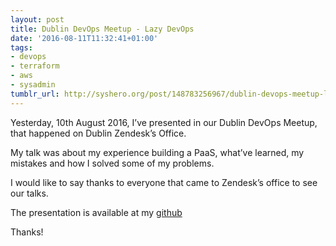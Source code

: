 ```yaml
---
layout: post
title: Dublin DevOps Meetup - Lazy DevOps
date: '2016-08-11T11:32:41+01:00'
tags:
- devops
- terraform
- aws
- sysadmin
tumblr_url: http://syshero.org/post/148783256967/dublin-devops-meetup-lazy-devops
---
```

Yesterday, 10th August 2016, I’ve presented in our Dublin DevOps Meetup, that happened on Dublin Zendesk’s Office.

My talk was about my experience building a PaaS, what’ve learned, my mistakes and how I solved some of my problems.

I would like to say thanks to everyone that came to Zendesk’s office to see our talks.

The presentation is available at my [github](https://github.com/caquino/talks)

Thanks!
